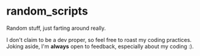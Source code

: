 # random_scripts
Random stuff, just farting around really.

I don't claim to be a dev proper, so feel free to roast my coding practices. Joking aside, I'm **always** open to feedback, especially about my coding :).
